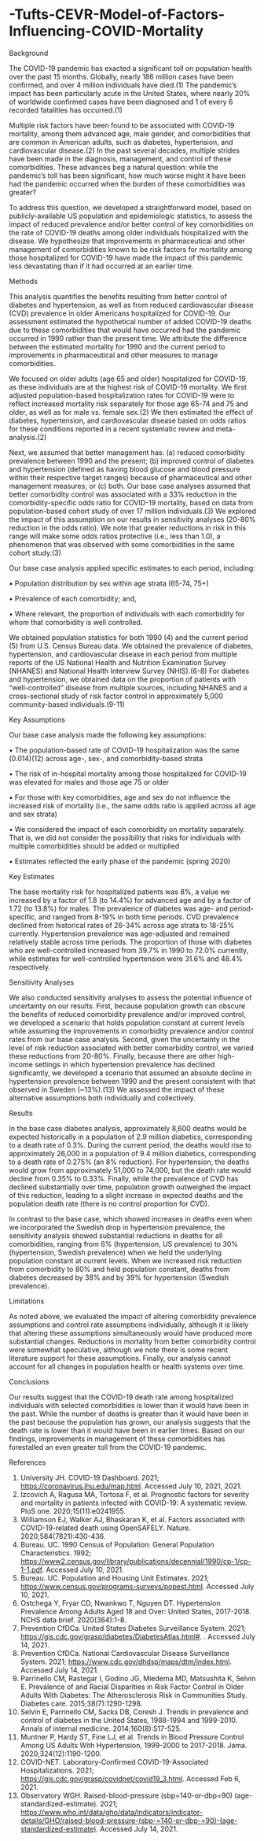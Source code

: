 # -Tufts-CEVR-Model-of-Factors-Influencing-COVID-Mortality

Background

The COVID-19 pandemic has exacted a significant toll on population health over the past 15 months. Globally, nearly 186 million cases have been confirmed, and over 4 million individuals have died.(1) The pandemic’s impact has been particularly acute in the United States, where nearly 20% of worldwide confirmed cases have been diagnosed and 1 of every 6 recorded fatalities has occurred.(1)

Multiple risk factors have been found to be associated with COVID-19 mortality, among them advanced age, male gender, and comorbidities that are common in American adults, such as diabetes, hypertension, and cardiovascular disease.(2) In the past several decades, multiple strides have been made in the diagnosis, management, and control of these comorbidities. These advances beg a natural question: while the pandemic’s toll has been significant, how much worse might it have been had the pandemic occurred when the burden of these comorbidities was greater?

To address this question, we developed a straightforward model, based on publicly-available US population and epidemiologic statistics, to assess the impact of reduced prevalence and/or better control of key comorbidities on the rate of COVID-19 deaths among older individuals hospitalized with the disease. We hypothesize that improvements in pharmaceutical and other management of comorbidities known to be risk factors for mortality among those hospitalized for COVID-19 have made the impact of this pandemic less devastating than if it had occurred at an earlier time.

Methods

This analysis quantifies the benefits resulting from better control of diabetes and hypertension, as well as from reduced cardiovascular disease (CVD) prevalence in older Americans hospitalized for COVID-19. Our assessment estimated the hypothetical number of added COVID-19 deaths due to these comorbidities that would have occurred had the pandemic occurred in 1990 rather than the present time. We attribute the difference between the estimated mortality for 1990 and the current period to improvements in pharmaceutical and other measures to manage comorbidities.

We focused on older adults (age 65 and older) hospitalized for COVID-19, as these individuals are at the highest risk of COVID-19 mortality. We first adjusted population-based hospitalization rates for COVID-19 were to reflect increased mortality risk separately for those age 65-74 and 75 and older, as well as for male vs. female sex.(2) We then estimated the effect of diabetes, hypertension, and cardiovascular disease based on odds ratios for these conditions reported in a recent systematic review and meta-analysis.(2)

Next, we assumed that better management has: (a) reduced comorbidity prevalence between 1990 and the present; (b) improved control of diabetes and hypertension (defined as having blood glucose and blood pressure within their respective target ranges) because of pharmaceutical and other management measures; or (c) both. Our base case analyses assumed that better comorbidity control was associated with a 33% reduction in the comorbidity-specific odds ratio for COVID-19 mortality, based on data from population-based cohort study of over 17 million individuals.(3) We explored the impact of this assumption on our results in sensitivity analyses (20-80% reduction in the odds ratio). We note that greater reductions in risk in this range will make some odds ratios protective (i.e., less than 1.0), a phenomenon that was observed with some comorbidities in the same cohort study.(3)

Our base case analysis applied specific estimates to each period, including:

• Population distribution by sex within age strata (65-74, 75+)

• Prevalence of each comorbidity; and,

• Where relevant, the proportion of individuals with each comorbidity for whom that comorbidity is well controlled.

We obtained population statistics for both 1990 (4) and the current period (5) from U.S. Census Bureau data. We obtained the prevalence of diabetes, hypertension, and cardiovascular disease in each period from multiple reports of the US National Health and Nutrition Examination Survey (NHANES) and National Health Interview Survey (NHIS).(6-8) For diabetes and hypertension, we obtained data on the proportion of patients with “well-controlled” disease from multiple sources, including NHANES and a cross-sectional study of risk factor control in approximately 5,000 community-based individuals.(9-11)

Key Assumptions

Our base case analysis made the following key assumptions:

• The population-based rate of COVID-19 hospitalization was the same (0.014)(12) across age-, sex-, and comorbidity-based strata

• The risk of in-hospital mortality among those hospitalized for COVID-19 was elevated for males and those age 75 or older

• For those with key comorbidities, age and sex do not influence the increased risk of mortality (i.e., the same odds ratio is applied across all age and sex strata)

• We considered the impact of each comorbidity on mortality separately. That is, we did not consider the possibility that risks for individuals with multiple comorbidities should be added or multiplied

• Estimates reflected the early phase of the pandemic (spring 2020)

Key Estimates

The base mortality risk for hospitalized patients was 8%, a value we increased by a factor of 1.8 (to 14.4%) for advanced age and by a factor of 1.72 (to 13.8%) for males. The prevalence of diabetes was age- and period-specific, and ranged from 8-19% in both time periods. CVD prevalence declined from historical rates of 26-34% across age strata to 18-25% currently. Hypertension prevalence was age-adjusted and remained relatively stable across time periods. The proportion of those with diabetes who are well-controlled increased from 39.7% in 1990 to 72.0% currently, while estimates for well-controlled hypertension were 31.6% and 48.4% respectively.

Sensitivity Analyses

We also conducted sensitivity analyses to assess the potential influence of uncertainty on our results. First, because population growth can obscure the benefits of reduced comorbidity prevalence and/or improved control, we developed a scenario that holds population constant at current levels while assuming the improvements in comorbidity prevalence and/or control rates from our base case analysis. Second, given the uncertainty in the level of risk reduction associated with better comorbidity control, we varied these reductions from 20-80%. Finally, because there are other high-income settings in which hypertension prevalence has declined significantly, we developed a scenario that assumed an absolute decline in hypertension prevalence between 1990 and the present consistent with that observed in Sweden (~13%).(13) We assessed the impact of these alternative assumptions both individually and collectively.

Results

In the base case diabetes analysis, approximately 8,600 deaths would be expected historically in a population of 2.9 million diabetics, corresponding to a death rate of 0.3%. During the current period, the deaths would rise to approximately 26,000 in a population of 9.4 million diabetics, corresponding to a death rate of 0.275% (an 8% reduction). For hypertension, the deaths would grow from approximately 51,000 to 74,000, but the death rate would decline from 0.35% to 0.33%. Finally, while the prevalence of CVD has declined substantially over time, population growth outweighed the impact of this reduction, leading to a slight increase in expected deaths and the population death rate (there is no control proportion for CVD).

In contrast to the base case, which showed increases in deaths even when we incorporated the Swedish drop in hypertension prevalence, the sensitivity analysis showed substantial reductions in deaths for all comorbidities, ranging from 6% (hypertension, US prevalence) to 30% (hypertension, Swedish prevalence) when we held the underlying population constant at current levels. When we increased risk reduction from comorbidity to 80% and held population constant, deaths from diabetes decreased by 38% and by 39% for hypertension (Swedish prevalence).

Limitations

As noted above, we evaluated the impact of altering comorbidity prevalence assumptions and control rate assumptions individually, although it is likely that altering these assumptions simultaneously would have produced more substantial changes. Reductions in mortality from better comorbidity control were somewhat speculative, although we note there is some recent literature support for these assumptions. Finally, our analysis cannot account for all changes in population health or health systems over time.

Conclusions

Our results suggest that the COVID-19 death rate among hospitalized individuals with selected comorbidities is lower than it would have been in the past. While the number of deaths is greater than it would have been in the past because the population has grown, our analysis suggests that the death rate is lower than it would have been in earlier times. Based on our findings, improvements in management of these comorbidities has forestalled an even greater toll from the COVID-19 pandemic.

References

1.	University JH. COVID-19 Dashboard. 2021; https://coronavirus.jhu.edu/map.html. Accessed July 10, 2021, 2021.
2.	Izcovich A, Ragusa MA, Tortosa F, et al. Prognostic factors for severity and mortality in patients infected with COVID-19: A systematic review. PloS one. 2020;15(11):e0241955.
3.	Williamson EJ, Walker AJ, Bhaskaran K, et al. Factors associated with COVID-19-related death using OpenSAFELY. Nature. 2020;584(7821):430-436.
4.	Bureau. UC. 1990 Census of Population: General Population Characteristics. 1992; https://www2.census.gov/library/publications/decennial/1990/cp-1/cp-1-1.pdf. Accessed July 10, 2021.
5.	Bureau. UC. Population and Housing Unit Estimates. 2021; https://www.census.gov/programs-surveys/popest.html. Accessed July 10, 2021.
6.	Ostchega Y, Fryar CD, Nwankwo T, Nguyen DT. Hypertension Prevalence Among Adults Aged 18 and Over: United States, 2017-2018. NCHS data brief. 2020(364):1-8.
7.	Prevention CfDCa. United States Diabetes Surveillance System. 2021; https://gis.cdc.gov/grasp/diabetes/DiabetesAtlas.html#. . Accessed July 14, 2021.
8.	Prevention CfDCa. National Cardiovascular Disease Surveillance System. 2021; https://www.cdc.gov/dhdsp/maps/dtm/index.html. Accessed July 14, 2021.
9.	Parrinello CM, Rastegar I, Godino JG, Miedema MD, Matsushita K, Selvin E. Prevalence of and Racial Disparities in Risk Factor Control in Older Adults With Diabetes: The Atherosclerosis Risk in Communities Study. Diabetes care. 2015;38(7):1290-1298.
10.	Selvin E, Parrinello CM, Sacks DB, Coresh J. Trends in prevalence and control of diabetes in the United States, 1988-1994 and 1999-2010. Annals of internal medicine. 2014;160(8):517-525.
11.	Muntner P, Hardy ST, Fine LJ, et al. Trends in Blood Pressure Control Among US Adults With Hypertension, 1999-2000 to 2017-2018. Jama. 2020;324(12):1190-1200.
12.	COVID-NET. Laboratory-Confirmed COVID-19-Associated Hospitalizations. 2021; https://gis.cdc.gov/grasp/covidnet/covid19_3.html. Accessed Feb 6, 2021.
13.	Observatory WGH. Raised-blood-pressure (sbp=140-or-dbp=90) (age-standardized-estimate). 2021; https://www.who.int/data/gho/data/indicators/indicator-details/GHO/raised-blood-pressure-(sbp-=140-or-dbp-=90)-(age-standardized-estimate). Accessed July 14, 2021.

